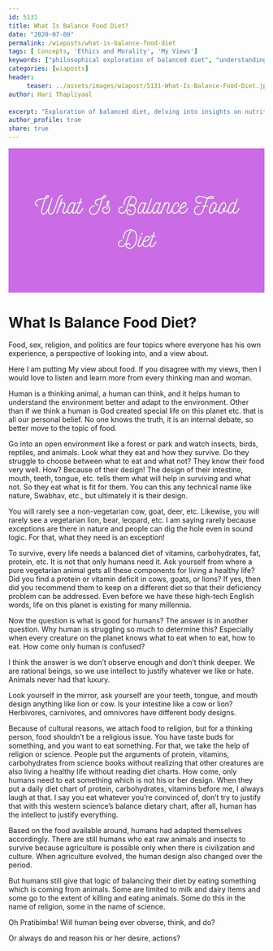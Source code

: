 ```yaml
--- 
id: 5131 
title: What Is Balance Food Diet?
date: "2020-07-09"
permalink: /wiaposts/what-is-balance-food-diet
tags: [ Concepts, 'Ethics and Morality', 'My Views']    
keywords: ["philosophical exploration of balanced diet", "understanding nutrition in philosophy", "poetic insights on food and health", "philosophy of diet and well-being", "exploring balanced diet in philosophical context"]
categories: [wiaposts] 
header:
     teaser: ../assets/images/wiapost/5131-What-Is-Balance-Food-Diet.jpg
author: Hari Thapliyaal 

excerpt: "Exploration of balanced diet, delving into insights on nutrition and well-being."
author_profile: true 
share: true 
---
```


![What Is Balance Food Diet?](../assets/images/wiapost/5131-What-Is-Balance-Food-Diet.jpg)     
   
# What Is Balance Food Diet?
       
Food, sex, religion, and politics are four topics where everyone has his own experience, a perspective of looking into, and a view about.    
    
Here I am putting My view about food. If you disagree with my views, then I would love to listen and learn more from every thinking man and woman.    
    
Human is a thinking animal, a human can think, and it helps human to understand the environment better and adapt to the environment. Other than if we think a human is God created special life on this planet etc. that is all our personal belief. No one knows the truth, it is an internal debate, so better move to the topic of food.    
    
Go into an open environment like a forest or park and watch insects, birds, reptiles, and animals. Look what they eat and how they survive. Do they struggle to choose between what to eat and what not? They know their food very well. How? Because of their design! The design of their intestine, mouth, teeth, tongue, etc. tells them what will help in surviving and what not. So they eat what is fit for them. You can this any technical name like nature, Swabhav, etc., but ultimately it is their design.    
    
You will rarely see a non-vegetarian cow, goat, deer, etc. Likewise, you will rarely see a vegetarian lion, bear, leopard, etc. I am saying rarely because exceptions are there in nature and people can dig the hole even in sound logic. For that, what they need is an exception!    
    
To survive, every life needs a balanced diet of vitamins, carbohydrates, fat, protein, etc. It is not that only humans need it. Ask yourself from where a pure vegetarian animal gets all these components for living a healthy life? Did you find a protein or vitamin deficit in cows, goats, or lions? If yes, then did you recommend them to keep on a different diet so that their deficiency problem can be addressed. Even before we have these high-tech English words, life on this planet is existing for many millennia.    
    
Now the question is what is good for humans? The answer is in another question. Why human is struggling so much to determine this? Especially when every creature on the planet knows what to eat when to eat, how to eat. How come only human is confused?    
    
I think the answer is we don’t observe enough and don’t think deeper. We are rational beings, so we use intellect to justify whatever we like or hate. Animals never had that luxury.    
    
Look yourself in the mirror, ask yourself are your teeth, tongue, and mouth design anything like lion or cow. Is your intestine like a cow or lion? Herbivores, carnivores, and omnivores have different body designs.    
    
Because of cultural reasons, we attach food to religion, but for a thinking person, food shouldn’t be a religious issue. You have taste buds for something, and you want to eat something. For that, we take the help of religion or science. People put the arguments of protein, vitamins, carbohydrates from science books without realizing that other creatures are also living a healthy life without reading diet charts. How come, only humans need to eat something which is not his or her design. When they put a daily diet chart of protein, carbohydrates, vitamins before me, I always laugh at that. I say you eat whatever you’re convinced of, don’t try to justify that with this western science’s balance dietary chart, after all, human has the intellect to justify everything.    
    
Based on the food available around, humans had adapted themselves accordingly. There are still humans who eat raw animals and insects to survive because agriculture is possible only when there is civilization and culture. When agriculture evolved, the human design also changed over the period.    
    
But humans still give that logic of balancing their diet by eating something which is coming from animals. Some are limited to milk and dairy items and some go to the extent of killing and eating animals. Some do this in the name of religion, some in the name of science.    
    
Oh Pratibimba! Will human being ever obverse, think, and do?    
    
Or always do and reason his or her desire, actions?    
